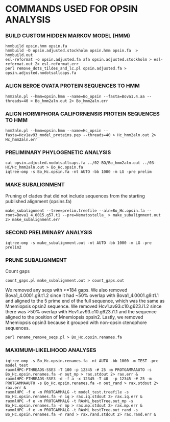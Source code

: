 # COMMANDS USED FOR OPSIN ANALYSIS

### BUILD CUSTOM HIDDEN MARKOV MODEL (HMM)
```
hmmbuild opsin.hmm opsin.fa
hmmbuild -O opsin.adjusted.stockholm opsin.hmm opsin.fa  > hmmbuild.out
esl-reformat -o opsin.adjusted.fa afa opsin.adjusted.stockholm > esl-reformat.out 2> esl-reformat.err
perl remove_dots_tildes_and_lc.pl opsin.adjusted.fa > opsin.adjusted.nodotsallcaps.fa
```

### ALIGN BEROE OVATA PROTEIN SEQUENCES TO HMM
```
hmm2aln.pl --hmm=opsin.hmm --name=Bo_opsin --fasta=Bova1.4.aa --threads=40 > Bo_hmm2aln.out 2> Bo_hmm2aln.err
```

### ALIGN HORMIPHORA CALIFORNENSIS PROTEIN SEQUENCES TO HMM
```
hmm2aln.pl --hmm=opsin.hmm --name=Hc_opsin --fasta=Hcv1av93_model_proteins.pep --threads=40 > Hc_hmm2aln.out 2> Hc_hmm2aln.err
```

### PRELIMINARY PHYLOGENETIC ANALYSIS
```
cat opsin.adjusted.nodotsallcaps.fa ../02-BO/Bo_hmm2aln.out ../03-HC/Hc_hmm2aln.out > Bo_Hc.opsin.fa
iqtree-omp -s Bo_Hc.opsin.fa -nt AUTO -bb 1000 -m LG -pre prelim
```

### MAKE SUBALIGNMENT
Pruning of clades that did not include sequences from the starting published alignment (opsins.fa)
```
make_subalignment --tree=prelim.treefile --aln=Bo_Hc.opsin.fa --root=Bova1_4.0015.g57.t1 --pre=Nematostella_ > make_subalignment.out 2> make_subalignment.err
```

### SECOND PRELIMINARY ANALYSIS
```
iqtree-omp -s make_subalignment.out -nt AUTO -bb 1000 -m LG -pre prelim2
```

### PRUNE SUBALIGNMENT
Count gaps
```
count_gaps.pl make_subalignment.out > count_gaps.out
```

We removed any seqs with >=184 gaps. We also removed Bova1_4.0001.g9.t1.2 since it had ~50% overlap with Bova1_4.0001.g9.t1.1 and aligned to the 5 prime end of the full sequence, which was the same as Mnemiopsis opsin2 sequence. We removed Hcv1.av93.c10.g623.i1.2 since there was >50% overlap with Hcv1.av93.c10.g623.i1.1 and the sequence aligned to the position of Mnemiopsis opsin2. Lastly, we removed Mnemiopsis opsin3 because it grouped with non-opsin ctenophore sequences.

```
perl rename_remove_seqs.pl > Bo_Hc.opsin.renames.fa
``` 

### MAXIMUM-LIKELIHOOD ANALYSES
```
iqtree-omp -s Bo_Hc.opsin.renames.fa -nt AUTO -bb 1000 -m TEST -pre model_test
raxmlHPC-PTHREADS-SSE3 -T 100 -p 12345 -# 25 -m PROTGAMMAAUTO -s Bo_Hc.opsin.renames.fa -n out_mp > rax.stdout 2> rax.err &
raxmlHPC-PTHREADS-SSE3 -d -f a -x 12345 -T 40  -p 12345 -# 25 -m PROTGAMMAAUTO -s Bo_Hc.opsin.renames.fa -n out_rand > rax.stdout 2> rax.err &
raxmlHPC -f e -m PROTGAMMALG -t model_test.treefile -s Bo_Hc.opsin.renames.fa -n iq > rax.iq.stdout 2> rax.iq.err &
raxmlHPC -f e -m PROTGAMMALG -t RAxML_bestTree.out_mp -s Bo_Hc.opsin.renames.fa -n mp > rax.mp.stdout 2> rax.mp.err &
raxmlHPC -f e -m PROTGAMMALG -t RAxML_bestTree.out_rand -s Bo_Hc.opsin.renames.fa -n rand > rax.rand.stdout 2> rax.rand.err &
```
